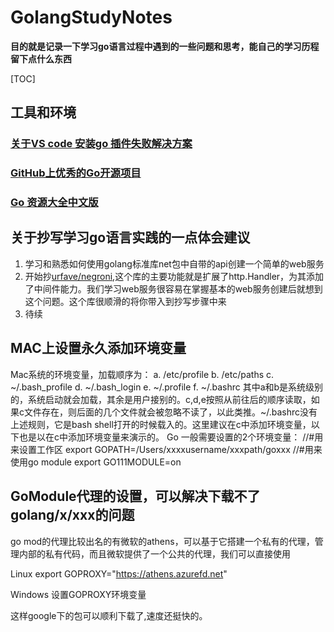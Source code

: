 # GolangStudyNotes
**目的就是记录一下学习go语言过程中遇到的一些问题和思考，能自己的学习历程留下点什么东西**

[TOC]

## 工具和环境
### [关于VS code 安装go 插件失败解决方案](https://github.com/zhangCan112/GolangStudyNotes/blob/master/NO1.md)

### [GitHub上优秀的Go开源项目](https://studygolang.com/articles/10217)

### [Go 资源大全中文版](https://github.com/jobbole/awesome-go-cn)



## 关于抄写学习go语言实践的一点体会建议

 1. 学习和熟悉如何使用golang标准库net包中自带的api创建一个简单的web服务
 2. 开始抄[urfave/negroni](https://github.com/urfave/negroni),这个库的主要功能就是扩展了http.Handler，为其添加了中间件能力。我们学习web服务很容易在掌握基本的web服务创建后就想到这个问题。这个库很顺滑的将你带入到抄写步骤中来
 3. 待续

## MAC上设置永久添加环境变量
Mac系统的环境变量，加载顺序为： 
a. /etc/profile 
b. /etc/paths 
c. ~/.bash_profile 
d. ~/.bash_login 
e. ~/.profile 
f. ~/.bashrc 
其中a和b是系统级别的，系统启动就会加载，其余是用户接别的。c,d,e按照从前往后的顺序读取，如果c文件存在，则后面的几个文件就会被忽略不读了，以此类推。~/.bashrc没有上述规则，它是bash shell打开的时候载入的。这里建议在c中添加环境变量，以下也是以在c中添加环境变量来演示的。
Go 一般需要设置的2个环境变量：
//#用来设置工作区
export GOPATH=/Users/xxxxusername/xxxpath/goxxx 
//#用来使用go module
export GO111MODULE=on

## GoModule代理的设置，可以解决下载不了golang/x/xxx的问题
go mod的代理比较出名的有微软的athens，可以基于它搭建一个私有的代理，管理内部的私有代码，而且微软提供了一个公共的代理，我们可以直接使用

Linux export GOPROXY="https://athens.azurefd.net"

Windows 设置GOPROXY环境变量

这样google下的包可以顺利下载了,速度还挺快的。